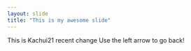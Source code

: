 ```yaml
---
layout: slide
title: "This is my awesome slide"
---
```

This is Kachui21 recent change
Use the left arrow to go back!
